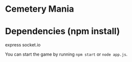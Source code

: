 Cemetery Mania
==============

Dependencies (npm install)
==============
express
socket.io

You can start the game by running `npm start` or `node app.js`.
